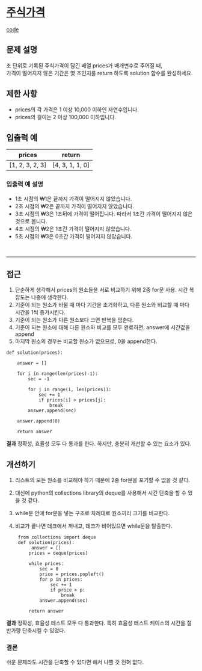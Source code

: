 # <a href = "https://programmers.co.kr/learn/courses/30/lessons/42584">주식가격<a/>

 [code](https://github.com/uyggnodkrap/algorithm/blob/c0a933f84541bde1ce53dc02cb7d846f3cd213a3/algorithmstudy/01week/prgm42584.md)

 
 ## 문제 설명
 초 단위로 기록된 주식가격이 담긴 배열 prices가 매개변수로 주어질 때, <br/>가격이 떨어지지 않은 기간은 몇 초인지를 return 하도록 solution 함수를 완성하세요.
 <br/>
 
 ## 제한 사항
- prices의 각 가격은 1 이상 10,000 이하인 자연수입니다.
- prices의 길이는 2 이상 100,000 이하입니다.
  <br/>
 
 ## 입출력 예
 | prices | return |
 | ------ | -------|
 | [1, 2, 3, 2, 3] | [4, 3, 1, 1, 0] |
 
 
 ### 입출력 예 설명
- 1초 시점의 ₩1은 끝까지 가격이 떨어지지 않았습니다.
- 2초 시점의 ₩2은 끝까지 가격이 떨어지지 않았습니다.
-  3초 시점의 ₩3은 1초뒤에 가격이 떨어집니다. 따라서 1초간 가격이 떨어지지 않은 것으로 봅니다.
- 4초 시점의 ₩2은 1초간 가격이 떨어지지 않았습니다.
- 5초 시점의 ₩3은 0초간 가격이 떨어지지 않았습니다.
 <br/>
 <hr/>
 
 ## 접근
 1.  단순하게 생각해서 prices의 원소들을 서로 비교하기 위해 2중  for문 사용. 시간 복잡도는 나중에 생각한다. 
 2.  기준이 되는 원소가 바뀔 때 마다 기간을 초기화하고, 다른 원소와 비교할 때 마다 시간을 1씩 증가시킨다. 
 3.  기준이 되는 원소가 다른 원소보다 크면 반복을 멈춘다. 
 4.  기준이 되는 원소에 대해 다른 원소와 비교를 모두 완료하면, answer에 시간값을 append
 5.  마지막 원소의 경우는 비교할 원소가 없으므로, 0을 append한다. 

	def solution(prices):
	
	    answer = []
        
	    for i in range(len(prices)-1):
	        sec = -1
	        
	        for j in range(i, len(prices)):
	            sec += 1
	            if prices[i] > prices[j]:
	                break
	        answer.append(sec)
 
	    answer.append(0)
	    
	    return answer

**결과** 
정확성, 효율성 모두 다 통과를 한다. 하지만, 충분히 개선할 수 있는 요소가 있다. 

## 개선하기
1. 리스트의 모든 원소를 비교해야 하기 때문에 2중 for문을 포기할 수 없을 것 같다.
2. 대신에 python의 collections library의 deque를 사용해서 시간 단축을 할 수 있을 것 같다. 
3. while문 안에 for문을 넣는 구조로 차례대로 원소끼리 크기를 비교한다. 
4. 비교가 끝나면 데크에서 꺼내고, 데크가 비어있으면 while문을 탈출한다. 

  		from collections import deque
	  	def solution(prices):
	    	 answer = []
		    prices = deque(prices)
		    
		    while prices:
		        sec = 0
		        price = prices.popleft()
		        for p in prices:
		            sec += 1
		            if price > p:
		                break
		        answer.append(sec)

		    return answer
 
**결과** 
정확성, 효율성 테스트 모두 다 통과한다. 특히 효율성 테스트 케이스의 시간을 절반가량 단축시킬 수 있었다. 

### 결론
쉬운 문제라도 시간을 단축할 수 있다면 해서 나쁠 것 전혀 없다. 
